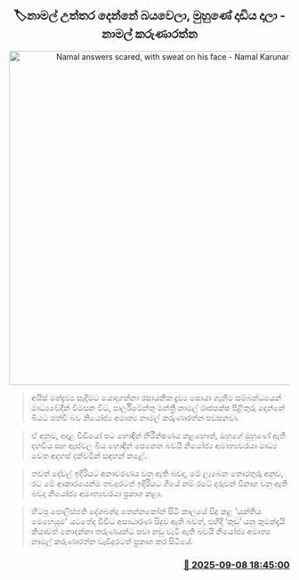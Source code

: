 <p align='center'><b><h2 align='center' title='Namal answers scared, with sweat on his face - Namal Karunaratne'>🏷නාමල් උත්තර දෙන්නේ බයවෙලා, මුහුණේ දාඩිය දාලා - නාමල් කරුණාරත්න</h2></b></p>
<p align='center'><img src='https://helakuru.sgp1.cdn.digitaloceanspaces.com/esana/images/lib/namal-karunarathne-ned.jpg' width='600' alt='Namal answers scared, with sweat on his face - Namal Karunaratne'></p>

> අයිස් මත්ද්‍රව්‍ය සෑදීමට යොදාගන්නා රසායනික ද්‍රව්‍ය සොයා ගැනීම සම්බන්ධයෙන් මාධ්‍යවේදීන් විමසන විට, පාර්ලිමේන්තු මන්ත්‍රී නාමල් රාජපක්ෂ පිළිතුරු දෙන්නේ බියට පත්වී බව නියෝජ්‍ය අමාත්‍ය නාමල් කරුණාරත්න පවසනවා.

> ඒ අනුව, අදාළ වීඩියෝ පට හොඳින් නිරීක්ෂණය කළහොත්, ඔහුගේ මුහුණේ ඇති දහඩිය සහ ඇස්වල බිය හොඳින් පෙනෙන බවයි නියෝජ්‍ය අමාත්‍යවරයා මාධ්‍ය වෙත අදහස් දක්වමින් සඳහන් කළේ.

> තවත් දේවල් ඉදිරියට අනාවරණය වනු ඇති බවද, මේ ලැබෙන තොරතුරු අනුව, රට මේ ආකාරයෙන්ම තවදුරටත් ඉදිරියට ගියේ නම් රටේ දරුවන් විනාශ වනු ඇති බවද නියෝජ්‍ය අමාත්‍යවරයා ප්‍රකාශ කළා.

> හිටපු පොලිස්පති දේශබන්දු තෙන්නකෝන් සිටි කාලයේ සිදු කළ 'යුක්තිය මෙහෙයුම' යටතේද විවිධ අසාධාරණ සිදුව ඇති බවත්, එහිදී ‘කුඩු’ යනු කුමක්දැයි කියාවත් නොදන්නා තරුණයන්ට පවා නඩු වැටී ඇති බවයි නියෝජ්‍ය අමාත්‍ය නාමල් කරුණාරත්න වැඩිදුරටත් ප්‍රකාශ කර සිටියේ.



<h3 align='right'><a href='https://www.helakuru.lk/esana/p/113420/'>📅 2025-09-08 18:45:00</a></h3>
